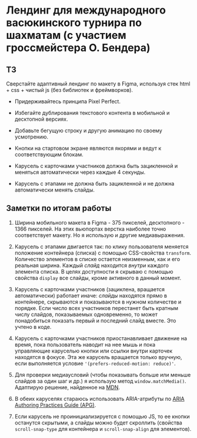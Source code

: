 # Лендинг для международного васюкинского турнира по шахматам (с участием гроссмейстера О. Бендера)

## ТЗ

Сверстайте адаптивный лендинг по макету в Figma, используя стек html + css + чистый js (без библиотек и фреймворков).

- Придерживайтесь принципа Pixel Perfect.

- Избегайте дублирования текстового контента в мобильной и десктопной версиях.

- Добавьте бегущую строку и другую анимацию по своему усмотрению.

- Кнопки на стартовом экране являются якорями и ведут к соответствующим блокам.

- Карусель с карточками участников должна быть зацикленной и меняться автоматически через каждые 4 секунды.

- Карусель с этапами не должна быть зацикленной и не должна автоматически менять слайды.

## Заметки по итогам работы

1. Ширина мобильного макета в Figma - 375 пикселей, десктопного - 1366 пикселей. На этих вьюпортах верстка наиболее точно соответствует макету. Но я использую и другие медиавыражения.

2. Карусель с этапами двигается так: по клику пользователя меняется положение контейнера (списка) с помощью CSS-свойства `transform`. Количество элементов в списке остается неизменным, как и его реальная ширина. Каждый *слайд* находится *внутри* каждого элемента списка. В целях доступности я скрываю с помощью свойства `display` все слайды, кроме активного в данный момент.

3. Карусель с карточками участников (зациклена, вращается автоматически) работает иначе: *слайды* находятся прямо в контейнере, скрываются и показываются в нужном количестве и порядке. Если число всех участников перестанет быть кратным числу слайдов, показываемых одновременно, то может понадобиться показать первый и последний слайд вместе. Это учтено в коде. 

4. Карусель с карточками участников приостанавливает движение на время, пока пользователь наводит на нее мышь и пока управляющие каруселью кнопки или ссылки внутри карточек находятся в фокусе. Эта же карусель вращается только вручную, если выполняется условие `'(prefers-reduced-motion: reduce)'`.

5. Для проверки медиаусловий (чтобы показывать больше или меньше слайдов за один шаг и др.) я использую метод `window.matchMedia()`. Адаптирую решение, найденное на [MDN](https://developer.mozilla.org/en-US/docs/Web/API/Window/devicePixelRatio#monitoring_screen_resolution_or_zoom_level_changes).

6. В обеих каруселях стараюсь использовать ARIA-атрибуты по [ARIA Authoring Practices Guide (APG)](https://www.w3.org/WAI/ARIA/apg/patterns/carousel/examples/carousel-1-prev-next/).

7. Если карусель не проинициализируется с помощью JS, то ее кнопки останутся скрытыми, а слайды можно будет скроллить (свойства `scroll-snap-type` для контейнера и `scroll-snap-align` для элементов).
